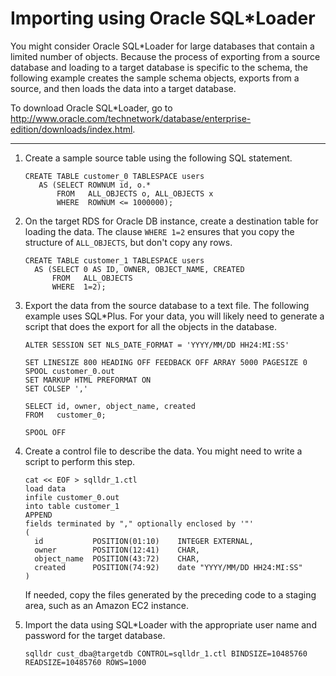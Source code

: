 # Importing using Oracle SQL\*Loader<a name="Oracle.Procedural.Importing.SQLLoader"></a>

You might consider Oracle SQL\*Loader for large databases that contain a limited number of objects\. Because the process of exporting from a source database and loading to a target database is specific to the schema, the following example creates the sample schema objects, exports from a source, and then loads the data into a target database\. 

To download Oracle SQL\*Loader, go to [http://www\.oracle\.com/technetwork/database/enterprise\-edition/downloads/index\.html](http://www.oracle.com/technetwork/database/enterprise-edition/downloads/index.html)\. 

****

1. Create a sample source table using the following SQL statement\.

   ```
   CREATE TABLE customer_0 TABLESPACE users 
      AS (SELECT ROWNUM id, o.* 
          FROM   ALL_OBJECTS o, ALL_OBJECTS x 
          WHERE  ROWNUM <= 1000000);
   ```

1. On the target RDS for Oracle DB instance, create a destination table for loading the data\. The clause `WHERE 1=2` ensures that you copy the structure of `ALL_OBJECTS`, but don't copy any rows\.

   ```
   CREATE TABLE customer_1 TABLESPACE users 
     AS (SELECT 0 AS ID, OWNER, OBJECT_NAME, CREATED
         FROM   ALL_OBJECTS
         WHERE  1=2);
   ```

1. Export the data from the source database to a text file\. The following example uses SQL\*Plus\. For your data, you will likely need to generate a script that does the export for all the objects in the database\. 

   ```
   ALTER SESSION SET NLS_DATE_FORMAT = 'YYYY/MM/DD HH24:MI:SS'
   
   SET LINESIZE 800 HEADING OFF FEEDBACK OFF ARRAY 5000 PAGESIZE 0
   SPOOL customer_0.out 
   SET MARKUP HTML PREFORMAT ON
   SET COLSEP ','
   
   SELECT id, owner, object_name, created 
   FROM   customer_0; 
   
   SPOOL OFF
   ```

1. Create a control file to describe the data\. You might need to write a script to perform this step\. 

   ```
   cat << EOF > sqlldr_1.ctl 
   load data
   infile customer_0.out
   into table customer_1
   APPEND
   fields terminated by "," optionally enclosed by '"'
   (
     id           POSITION(01:10)    INTEGER EXTERNAL,
     owner        POSITION(12:41)    CHAR,
     object_name  POSITION(43:72)    CHAR,
     created      POSITION(74:92)    date "YYYY/MM/DD HH24:MI:SS"
   )
   ```

   If needed, copy the files generated by the preceding code to a staging area, such as an Amazon EC2 instance\.

1. Import the data using SQL\*Loader with the appropriate user name and password for the target database\. 

   ```
   sqlldr cust_dba@targetdb CONTROL=sqlldr_1.ctl BINDSIZE=10485760 READSIZE=10485760 ROWS=1000 
   ```